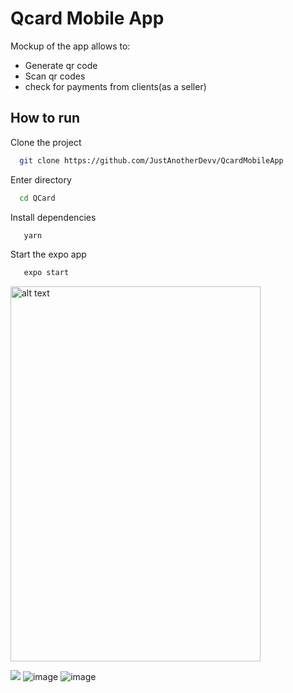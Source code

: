 # Qcard Mobile App


Mockup of the app allows to:
- Generate qr code
- Scan qr codes
- check for payments from clients(as a seller)

## How to run

Clone the project

```bash
  git clone https://github.com/JustAnotherDevv/QcardMobileApp
```

Enter directory

```bash
  cd QCard
```

Install dependencies

```bash
   yarn
```

Start the expo app

```bash
   expo start

```

<img src="https://user-images.githubusercontent.com/61601037/122664889-5670b200-d1a4-11eb-9a50-887aef4db481.png" alt="alt text" width="400" height="600">

![](https://user-images.githubusercontent.com/61601037/122664889-5670b200-d1a4-11eb-9a50-887aef4db481.png)
![image](https://user-images.githubusercontent.com/61601037/122664918-8324c980-d1a4-11eb-8304-e7da19dd2699.png)
![image](https://user-images.githubusercontent.com/61601037/122664920-8750e700-d1a4-11eb-8750-e3d558ac008e.png)


